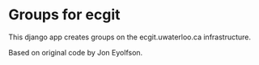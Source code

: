 Groups for ecgit
================

This django app creates groups on the ecgit.uwaterloo.ca
infrastructure.

Based on original code by Jon Eyolfson.